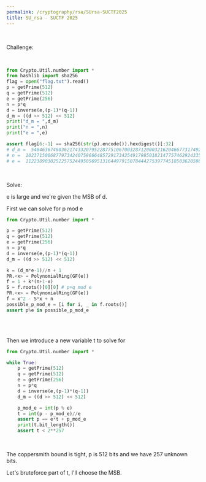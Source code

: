 ```yaml
---
permalink: /cryptography/rsa/SUrsa-SUCTF2025
title: SU_rsa - SUCTF 2025
---
```


<br>

Challenge:

<br>

```python
from Crypto.Util.number import *
from hashlib import sha256
flag = open("flag.txt").read()
p = getPrime(512)
q = getPrime(512)
e = getPrime(256)
n = p*q
d = inverse(e,(p-1)*(q-1))
d_m = ((d >> 512) << 512)
print("d_m = ",d_m)
print("n = ",n)
print("e = ",e)

assert flag[6:-1] == sha256(str(p).encode()).hexdigest()[:32]
# d_m =  54846367460362174332079522877510670032871200032162046677317492493462931044216323394426650814743565762481796045534803612751698364585822047676578654787832771646295054609274740117061370718708622855577527177104905114099420613343527343145928755498638387667064228376160623881856439218281811203793522182599504560128
# n =  102371500687797342407596664857291734254917985018214775746292433509077140372871717687125679767929573899320192533126974567980143105445007878861163511159294802350697707435107548927953839625147773016776671583898492755338444338394630801056367836711191009369960379855825277626760709076218114602209903833128735441623
# e =  112238903025225752449505695131644979150784442753977451850362059850426421356123
```

<br>

Solve:

e is large and we're given the MSB of d. 


First we can solve for p mod e

```python
from Crypto.Util.number import *

p = getPrime(512)
q = getPrime(512)
e = getPrime(256)
n = p*q
d = inverse(e,(p-1)*(q-1))
d_m = ((d >> 512) << 512)

k = (d_m*e-1)//n + 1
PR.<x> = PolynomialRing(GF(e))
f = 1 + k*(n+1-x)
S = f.roots()[0][0] # p+q mod e
PR.<x> = PolynomialRing(GF(e))
f = x^2 - S*x + n
possible_p_mod_e = [i for i, _ in f.roots()]
assert p%e in possible_p_mod_e
```

<br>

<br>

Then we introduce a new variable t to solve for 

```python
from Crypto.Util.number import *

while True:
    p = getPrime(512)
    q = getPrime(512)
    e = getPrime(256)
    n = p*q
    d = inverse(e,(p-1)*(q-1))
    d_m = ((d >> 512) << 512)

    p_mod_e = int(p % e)
    t = int(p - p_mod_e)//e 
    assert p == e*t + p_mod_e
    print(t.bit_length())
    assert t < 2**257
```

<br>

The coppersmith bound is tight, p is 512 bits and we have 257 unknown bits.

Let's bruteforce part of t, I'll choose the MSB.

<br>


